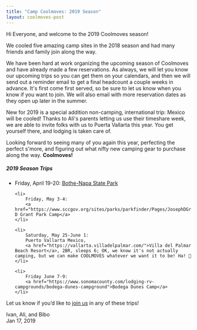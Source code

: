 ```yaml
---
title: "Camp Coolmoves: 2019 Season"
layout: coolmoves-post
---
```


Hi Everyone, and welcome to the 2019 Coolmoves season!

We cooled five amazing camp sites in the 2018 season and had many friends and family join along the way.

We have been hard at work organizing the upcoming season of Coolmoves and have already made a few reservations. As always, we will let you know our upcoming trips so you can get them on your calendars, and then we will send out a reminder email to get a final headcount a couple weeks in advance. It's first come first served, so be sure to let us know when you know if you want to join. We will also email with more reservation dates as they open up later in the summer.

New for 2019 is a special addition non-camping, international trip: Mexico will be cooled! Thanks to Ali's parents letting us use their timeshare week, we are able to invite folks with us to Puerta Vallarta this year. You get yourself there, and lodging is taken care of.

Looking forward to seeing many of you again this year, perfecting the perfect s'more, and figuring out what nifty new camping gear to purchase along the way. **Coolmoves!**

<h5>2019 Season Trips</h5>

<ul>
    <li>
        Friday, April 19-20:
        <a href="https://www.parks.ca.gov/?page_id=477">Bothe-Napa State Park</a>
    </li>

    <li>
        Friday, May 3-4:
        <a href="https://www.sccgov.org/sites/parks/parkfinder/Pages/JosephDGrant.aspx">Joseph D Grant Park Camp</a>
    </li>

    <li>
        Saturday, May 25-June 1:
        Puerto Vallarta Mexico,
        <a href="https://vallarta.villadelpalmar.com/">Villa del Palmar Beach Resort</a>, 2BR, sleeps 6; OK, we know it's not actually camping, but we can make COOLMOVES whatever we want it to be! Ha! 👻
    </li>

    <li>
        Friday June 7-9:
        <a href="https://www.sonomacounty.com/lodging-rv-campgrounds/bodega-dunes-campground">Bodega Dunes Camp</a>
    </li>
</ul>

<p>
    Let us know if you’d like to
    <a href="{{site.coolmoves_list_url}}" target="_new">join us</a>
    in any of these trips!
</p>

<p>
    Ivan, Ali, and Bibo
    <br/>
    Jan 17, 2019
</p>